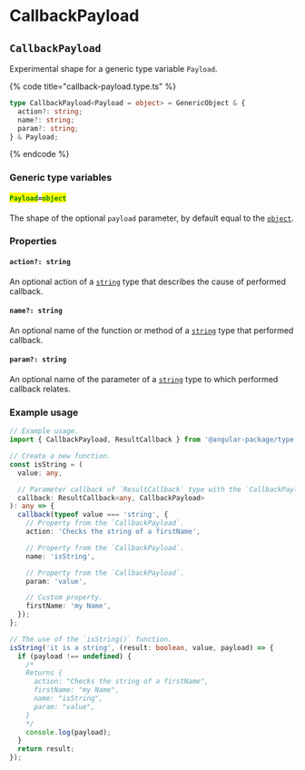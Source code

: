 # CallbackPayload

## `CallbackPayload`

Experimental shape for a generic type variable `Payload`.

{% code title="callback-payload.type.ts" %}
```typescript
type CallbackPayload<Payload = object> = GenericObject & {
  action?: string;
  name?: string;
  param?: string;
} & Payload;
```
{% endcode %}

### Generic type variables

#### <mark style="color:green;">`Payload`</mark>`=`<mark style="color:green;">`object`</mark>

The shape of the optional `payload` parameter, by default equal to the [`object`](https://www.typescriptlang.org/docs/handbook/basic-types.html#object).

### Properties

#### `action?: string`

An optional action of a [`string`](https://www.typescriptlang.org/docs/handbook/basic-types.html#string) type that describes the cause of performed callback.

#### `name?: string`

An optional name of the function or method of a [`string`](https://www.typescriptlang.org/docs/handbook/basic-types.html#string) type that performed callback.

#### `param?: string`

An optional name of the parameter of a [`string`](https://www.typescriptlang.org/docs/handbook/basic-types.html#string) type to which performed callback relates.

### Example usage

```typescript
// Example usage.
import { CallbackPayload, ResultCallback } from '@angular-package/type';

// Create a new function.
const isString = (
  value: any,

  // Parameter callback of `ResultCallback` type with the `CallbackPayload`.
  callback: ResultCallback<any, CallbackPayload>
): any => {
  callback(typeof value === 'string', {
    // Property from the `CallbackPayload`.
    action: 'Checks the string of a firstName',

    // Property from the `CallbackPayload`.
    name: 'isString',

    // Property from the `CallbackPayload`.
    param: 'value',

    // Custom property.
    firstName: 'my Name',
  });
};

// The use of the `isString()` function.
isString('it is a string', (result: boolean, value, payload) => {
  if (payload !== undefined) {
    /*
    Returns {
      action: "Checks the string of a firstName",
      firstName: "my Name",
      name: "isString",
      param: "value",
    }
    */
    console.log(payload);
  }
  return result;
});
```
